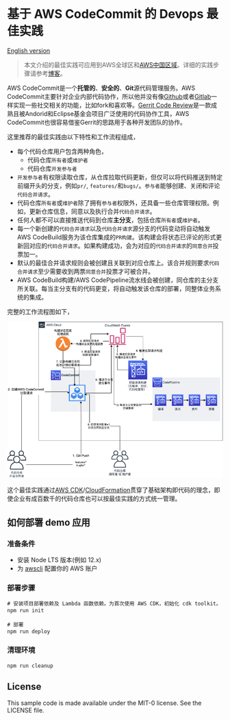 # 基于 AWS CodeCommit 的 Devops 最佳实践

[English version](README.md)

> 本文介绍的最佳实践可应用到AWS全球区和[AWS中国区域][codecommit-china-ga-news]。详细的实践步骤请参考[博客][cn-blog]。

AWS CodeCommit是一个**托管的**、**安全的**、**Git**源代码管理服务。AWS CodeCommit主要针对企业内部代码协作，所以他并没有像[Github][github]或者[Gitlab][gitlab]一样实现一些社交相关的功能，比如fork和喜欢等。[Gerrit Code Review][gerrit]是一款成熟且被Andorid和Eclipse基金会项目广泛使用的代码协作工具，AWS CodeCommit也很容易借鉴Gerrit的思路用于各种开发团队的协作。

这里推荐的最佳实践由以下特性和工作流程组成，

- 每个代码仓库用户包含两种角色，
  - 代码仓库`所有者`或`维护者`
  - 代码仓库`开发参与者`
- `开发参与者`有权限读取仓库，从仓库拉取代码更新，但仅可以将代码推送到特定前缀开头的分支，例如`pr/`, `features/`和`bugs/`。`参与者`能够创建、关闭和评论`代码合并请求`。
- 代码仓库`所有者`或`维护者`除了拥有`参与者`权限外，还具备一些仓库管理权限。例如，更新仓库信息，同意以及执行合并`代码合并请求`。
- 任何人都不可以直接推送代码到仓库**主分支**，包括仓库`所有者`或`维护者`。
- 每一个新创建的`代码合并请求`以及`代码合并请求`源分支的代码变动将自动触发AWS CodeBuild服务为该仓库集成的`PR构建`。该构建会将状态已评论的形式更新回对应的`代码合并请求`。如果构建成功，会为对应的`代码合并请求`的`同意合并`投票加一。
- 默认的最佳合并请求规则会被创建且关联到对应仓库上。该合并规则要求`代码合并请求`至少需要收到两票`同意合并`投票才可被合并。
- AWS CodeBuild构建/AWS CodePipeline流水线会被创建，同仓库的主分支所关联。每当主分支有的代码更变，将自动触发该仓库的部署，同整体业务系统的集成。

完整的工作流程图如下，

![基于 AWS CodeCommit 的 Devops 最佳实践](arch.zh-CN.png)

这个最佳实践通过[AWS CDK][cdk]/[CloudFormation][cloudformation]贯穿了基础架构即代码的理念，即使企业有成百数千的代码仓库也可以按最佳实践的方式统一管理。

## 如何部署 demo 应用

### 准备条件

- 安装 Node LTS 版本(例如 12.x)
- 为 [awscli](https://docs.aws.amazon.com/polly/latest/dg/setup-aws-cli.html) 配置你的 AWS 账户
  
### 部署步骤
```shell
# 安装项目部署依赖及 Lambda 函数依赖。为首次使用 AWS CDK，初始化 cdk toolkit。
npm run init

# 部署
npm run deploy
```

### 清理环境
```shell
npm run cleanup
```

## License

This sample code is made available under the MIT-0 license. See the LICENSE file.

[codecommit]: https://aws.amazon.com/codecommit/
[github]: https://github.com/
[gitlab]: https://about.gitlab.com/
[gerrit]: https://www.gerritcodereview.com/
[cdk]: https://aws.amazon.com/cdk/
[cloudformation]: https://aws.amazon.com/cloudformation/
[codecommit-china-ga-news]: https://www.amazonaws.cn/new/2020/aws-codecommit-available-aws-china-beijing-sinnet-ningxia-nwcd/?nc1=h_ls
[cn-blog]: https://aws.amazon.com/cn/blogs/china/scalable-agile-development-practices-based-on-aws-codecommit/